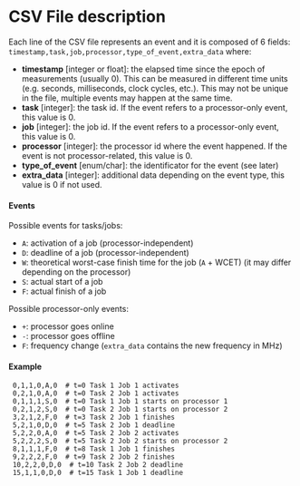 # CSV File description
Each line of the CSV file represents an event and it is composed of 6 fields:
`timestamp,task,job,processor,type_of_event,extra_data`
where:
 - **timestamp** [integer or float]: the elapsed time since the epoch of measurements (usually 0). 
                                     This can be measured in different time units (e.g. seconds,
                                     milliseconds, clock cycles, etc.). This may not be unique in
                                     the file, multiple events may happen at the same time.
 - **task** [integer]: the task id. If the event refers to a processor-only event, this value is 0.
 - **job** [integer]: the job id. If the event refers to a processor-only event, this value is 0.
 - **processor** [integer]: the processor id where the event happened. If the event is not
                            processor-related, this value is 0.
 - **type_of_event** [enum/char]: the identificator for the event (see later)
 - **extra_data** [integer]: additional data depending on the event type, this value is 0 if not
                             used.

#### Events
Possible events for tasks/jobs:
 - `A`: activation of a job (processor-independent)
 - `D`: deadline of a job (processor-independent)
 - `W`: theoretical worst-case finish time for the job (`A` + WCET) (it may differ depending on the
        processor)
 - `S`: actual start of a job
 - `F`: actual finish of a job

Possible processor-only events:
 - `+`: processor goes online
 - `-`: processor goes offline
 - `F`: frequency change (`extra_data` contains the new frequency in MHz)

#### Example
```
 0,1,1,0,A,0  # t=0 Task 1 Job 1 activates
 0,2,1,0,A,0  # t=0 Task 2 Job 1 activates
 0,1,1,1,S,0  # t=0 Task 1 Job 1 starts on processor 1
 0,2,1,2,S,0  # t=0 Task 2 Job 1 starts on processor 2
 3,2,1,2,F,0  # t=3 Task 2 Job 1 finishes
 5,2,1,0,D,0  # t=5 Task 2 Job 1 deadline
 5,2,2,0,A,0  # t=5 Task 2 Job 2 activates
 5,2,2,2,S,0  # t=5 Task 2 Job 2 starts on processor 2
 8,1,1,1,F,0  # t=8 Task 1 Job 1 finishes
 9,2,2,2,F,0  # t=9 Task 2 Job 2 finishes
 10,2,2,0,D,0  # t=10 Task 2 Job 2 deadline
 15,1,1,0,D,0  # t=15 Task 1 Job 1 deadline
```
 
